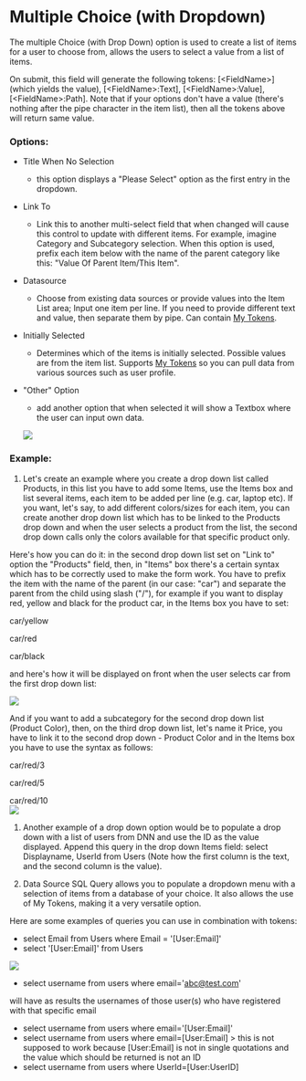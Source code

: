 # Multiple Choice \(with Dropdown\)

The multiple Choice \(with Drop Down\) option is used to create a list of items for a user to choose from, allows the users to select a value from a list of items.

On submit, this field will generate the following tokens: \[&lt;FieldName&gt;\] \(which yields the value\), \[&lt;FieldName&gt;:Text\], \[&lt;FieldName&gt;:Value\], \[&lt;FieldName&gt;:Path\]. Note that if your options don't have a value \(there's nothing after the pipe character in the item list\), then all the tokens above will return same value.

### Options:

* Title When No Selection

  * this option displays a "Please Select" option as the first entry in the dropdown.

* Link To

  * Link this to another multi-select field that when changed will cause this control to update with different items. For example, imagine Category and Subcategory selection. When this option is used, prefix each item below with the name of the parent category like this: "Value Of Parent Item/This Item". 

* Datasource

  * Choose from existing data sources or provide values into the Item List area; Input one item per line. If you need to provide different text and value, then separate them by pipe. Can contain [My Tokens](http://www.dnnsharp.com/dnn/modules/my-custom-tokens).

* Initially Selected

  * Determines which of the items is initially selected. Possible values are from the item list. Supports [My Tokens](http://www.dnnsharp.com/dnn/modules/my-custom-tokens) so you can pull data from various sources such as user profile.

* "Other" Option

  * add another option that when selected it will show a Textbox where the user can input own data.

  ![](https://s3.amazonaws.com/static.dnnsharp.com/documentation/2017/07/chrome_2017-07-11_14-40-52.png)

### Example:

1. Let's create an example where you create a drop down list called Products, in this list you have to add some Items, use the Items box and list several items, each item to be added per line \(e.g. car, laptop etc\). If you want, let's say, to add different colors/sizes for each item, you can create another drop down list which has to be linked to the Products drop down and when the user selects a product from the list, the second drop down calls only the colors available for that specific product only.

Here's how you can do it: in the second drop down list set on "Link to" option the "Products" field, then, in "Items" box there's a certain syntax which has to be correctly used to make the form work. You have to prefix the item with the name of the parent \(in our case: "car"\) and separate the parent from the child using slash \("/"\), for example if you want to display red, yellow and black for the product car, in the Items box you have to set:

car/yellow

car/red

car/black

and here's how it will be displayed on front when the user selects car from the first drop down list:

![](https://s3.amazonaws.com/static.dnnsharp.com/documentation/2017/07/chrome_2017-07-11_14-34-13.png)

And if you want to add a subcategory for the second drop down list \(Product Color\), then, on the third drop down list, let's name it Price, you have to link it to the second drop down - Product Color and in the Items box you have to use the syntax as follows:

car/red/3

car/red/5

car/red/10  
![](https://s3.amazonaws.com/static.dnnsharp.com/documentation/2017/07/chrome_2017-07-11_14-34-50.png)

1. Another example of a drop down option would be to populate a drop down with a list of users from DNN and use the ID as the value displayed. Append this query in the drop down Items field: select Displayname, UserId from Users \(Note how the first column is the text, and the second column is the value\).

2. Data Source SQL Query allows you to populate a dropdown menu with a selection of items from a database of your choice. It also allows the use of My Tokens, making it a very versatile option.

Here are some examples of queries you can use in combination with tokens:

* select Email from Users where Email = '\[User:Email\]' 
* select '\[User:Email\]' from Users 

![](https://s3.amazonaws.com/static.dnnsharp.com/documentation/2017/07/chrome_2017-07-11_14-45-08.png)

* select username from users where email='abc@test.com'

will have as results the usernames of those user\(s\) who have registered with that specific email

* select username from users where email='\[User:Email\]'
* select username from users where email=\[User:Email\] &gt; this is not supposed to work because \[User:Email\] is not in single quotations and the value which should be returned is not an ID
* select username from users where UserId=\[User:UserID\]



